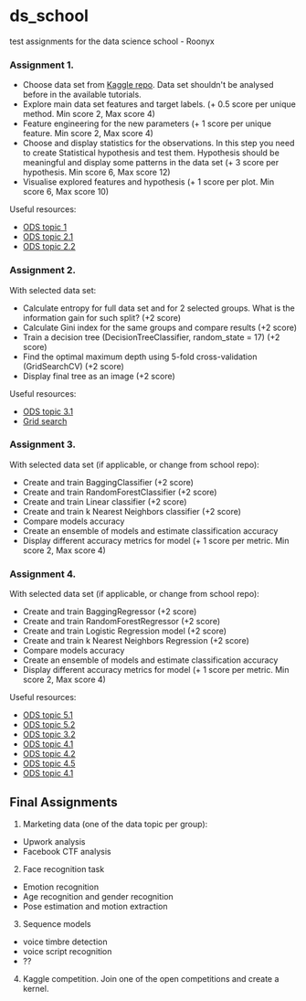 # ds_school
test assignments for the data science school - Roonyx

### Assignment 1.

* Choose data set from [Kaggle repo](https://www.kaggle.com/datasets). Data set shouldn't be analysed before in the available tutorials.
* Explore main data set features and target labels. (+ 0.5 score per unique method. Min score 2, Max score 4)
* Feature engineering for the new parameters (+ 1 score per unique feature. Min score 2, Max score 4)
* Choose and display statistics for the observations. In this step you need to create Statistical hypothesis and test them. Hypothesis should be meaningful and display some patterns in the data set (+ 3 score per hypothesis. Min score 6, Max score 12)
* Visualise explored features and hypothesis (+ 1 score per plot. Min score 6, Max score 10)

Useful resources:
- [ODS topic 1](https://www.kaggle.com/kashnitsky/topic-1-exploratory-data-analysis-with-pandas)
- [ODS topic 2.1](https://www.kaggle.com/kashnitsky/topic-2-visual-data-analysis-in-python)
- [ODS topic 2.2](https://www.kaggle.com/kashnitsky/topic-2-part-2-seaborn-and-plotly)

### Assignment 2.

With selected data set:

* Calculate entropy for full data set and for 2 selected groups. What is the information gain for such split? (+2 score)
* Calculate Gini index for the same groups and compare results (+2 score)
* Train a decision tree (DecisionTreeClassifier, random_state = 17) (+2 score) 
* Find the optimal maximum depth using 5-fold cross-validation (GridSearchCV) (+2 score) 
* Display final tree as an image (+2 score)

Useful resources:
- [ODS topic 3.1](https://nbviewer.jupyter.org/github/Yorko/mlcourse_open/blob/master/jupyter_english/assignments_demo/assignment03_decision_trees.ipynb?flush_cache=true)
- [Grid search](https://scikit-learn.org/stable/auto_examples/model_selection/plot_multi_metric_evaluation.html)

### Assignment 3.

With selected data set (if applicable, or change from school repo):

* Create and train BaggingClassifier (+2 score)
* Create and train RandomForestClassifier (+2 score)
* Create and train Linear classifier (+2 score)
* Create and train k Nearest Neighbors classifier (+2 score)
* Compare models accuracy
* Create an ensemble of models and estimate classification accuracy
* Display different accuracy metrics for model (+ 1 score per metric. Min score 2, Max score 4)

### Assignment 4.

With selected data set (if applicable, or change from school repo):

* Create and train BaggingRegressor (+2 score)
* Create and train RandomForestRegressor (+2 score)
* Create and train Logistic Regression model (+2 score)
* Create and train k Nearest Neighbors Regression (+2 score)
* Compare models accuracy
* Create an ensemble of models and estimate classification accuracy
* Display different accuracy metrics for model (+ 1 score per metric. Min score 2, Max score 4)

Useful resources:
- [ODS topic 5.1](https://www.kaggle.com/kashnitsky/topic-5-ensembles-part-1-bagging)
- [ODS topic 5.2](https://www.kaggle.com/kashnitsky/topic-5-ensembles-part-2-random-forest)
- [ODS topic 3.2](https://medium.com/open-machine-learning-course/open-machine-learning-course-topic-3-classification-decision-trees-and-k-nearest-neighbors-8613c6b6d2cd)
- [ODS topic 4.1](https://www.kaggle.com/kashnitsky/topic-4-linear-models-part-1-ols)
- [ODS topic 4.2](https://www.kaggle.com/kashnitsky/topic-4-linear-models-part-2-classification)
- [ODS topic 4.5](https://www.kaggle.com/kashnitsky/topic-4-linear-models-part-5-validation)
- [ODS topic 4.1](https://www.kaggle.com/kashnitsky/topic-4-linear-models-part-1-ols)


## Final Assignments

1. Marketing data (one of the data topic per group): 
 - Upwork analysis 
 - Facebook CTF analysis
2. Face recognition task
 - Emotion recognition
 - Age recognition and gender recognition
 - Pose estimation and motion extraction
3. Sequence models
 - voice timbre detection
 - voice script recognition
 - ??
4. Kaggle competition. Join one of the open competitions and create a kernel.
